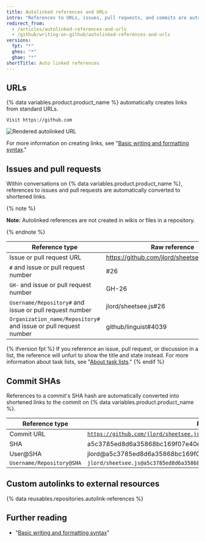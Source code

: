 ```yaml
---
title: Autolinked references and URLs
intro: "References to URLs, issues, pull requests, and commits are automatically shortened and converted into links."
redirect_from:
  - /articles/autolinked-references-and-urls
  - /github/writing-on-github/autolinked-references-and-urls
versions:
  fpt: "*"
  ghes: "*"
  ghae: "*"
shortTitle: Auto linked references
---
```


## URLs

{% data variables.product.product_name %} automatically creates links from standard URLs.

`Visit https://github.com`

![Rendered autolinked URL](/assets/images/help/writing/url-autolink-rendered.png)

For more information on creating links, see "[Basic writing and formatting syntax](/articles/basic-writing-and-formatting-syntax/#links)."

## Issues and pull requests

Within conversations on {% data variables.product.product_name %}, references to issues and pull requests are automatically converted to shortened links.

{% note %}

**Note:** Autolinked references are not created in wikis or files in a repository.

{% endnote %}

| Reference type                                                   | Raw reference                                  | Short link                                                             |
| ---------------------------------------------------------------- | ---------------------------------------------- | ---------------------------------------------------------------------- |
| Issue or pull request URL                                        | https://github.com/jlord/sheetsee.js/issues/26 | [#26](https://github.com/jlord/sheetsee.js/issues/26)                  |
| `#` and issue or pull request number                             | #26                                            | [#26](https://github.com/jlord/sheetsee.js/issues/26)                  |
| `GH-` and issue or pull request number                           | GH-26                                          | [GH-26](https://github.com/jlord/sheetsee.js/issues/26)                |
| `Username/Repository#` and issue or pull request number          | jlord/sheetsee.js#26                           | [jlord/sheetsee.js#26](https://github.com/jlord/sheetsee.js/issues/26) |
| `Organization_name/Repository#` and issue or pull request number | github/linguist#4039                           | [github/linguist#4039](https://github.com/github/linguist/pull/4039)   |

{% ifversion fpt %}
If you reference an issue, pull request, or discussion in a list, the reference will unfurl to show the title and state instead. For more information about task lists, see "[About task lists](/issues/tracking-your-work-with-issues/creating-issues/about-task-lists)."
{% endif %}

## Commit SHAs

References to a commit's SHA hash are automatically converted into shortened links to the commit on {% data variables.product.product_name %}.

| Reference type            | Raw reference                                                                                                                                                                  | Short link                                                                                                          |
| ------------------------- | ------------------------------------------------------------------------------------------------------------------------------------------------------------------------------ | ------------------------------------------------------------------------------------------------------------------- |
| Commit URL                | [`https://github.com/jlord/sheetsee.js/commit/a5c3785ed8d6a35868bc169f07e40e889087fd2e`](https://github.com/jlord/sheetsee.js/commit/a5c3785ed8d6a35868bc169f07e40e889087fd2e) | [a5c3785](https://github.com/jlord/sheetsee.js/commit/a5c3785ed8d6a35868bc169f07e40e889087fd2e)                     |
| SHA                       | a5c3785ed8d6a35868bc169f07e40e889087fd2e                                                                                                                                       | [a5c3785](https://github.com/jlord/sheetsee.js/commit/a5c3785ed8d6a35868bc169f07e40e889087fd2e)                     |
| User@SHA                  | jlord@a5c3785ed8d6a35868bc169f07e40e889087fd2e                                                                                                                                 | [jlord@a5c3785](https://github.com/jlord/sheetsee.js/commit/a5c3785ed8d6a35868bc169f07e40e889087fd2e)               |
| `Username/Repository@SHA` | `jlord/sheetsee.js@a5c3785ed8d6a35868bc169f07e40e889087fd2e`                                                                                                                   | [`jlord/sheetsee.js@a5c3785`](https://github.com/jlord/sheetsee.js/commit/a5c3785ed8d6a35868bc169f07e40e889087fd2e) |

## Custom autolinks to external resources

{% data reusables.repositories.autolink-references %}

## Further reading

- "[Basic writing and formatting syntax](/articles/basic-writing-and-formatting-syntax)"
